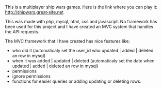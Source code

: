 This is a multiplayer ship wars games.
Here is the link where you can play it: http://shipwars.great-site.net

This was made with php, mysql, html, css and javascript.
No framework has been used for this project and I have created an MVC system that handles the API requests.

The MVC framework that I have created has nice features like:
 - who did it (automaticaly set the user_id who updated | added | deleted an row in mysql)
 - when it was added | updated | deleted (automaticaly set the date when updated | added | deleted an row in mysql)
 - permissions
 - ignore permissions
 - functions for easier queries or adding updating or deleting rows.
